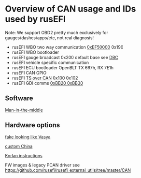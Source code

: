 # Overview of CAN usage and IDs used by rusEFI

Note: We support OBD2 pretty much exclusively for gauges/dashes/apps/etc, not real diagnosis!

* rusEFI WBO two way communication [0xEF50000](https://github.com/mck1117/wideband/blob/master/for_rusefi/wideband_can.h) 0x190
* rusEFI WBO bootloader
* rusEFI gauge broadcast 0x200 default base see [DBC](https://github.com/rusefi/rusefi/blob/master/firmware/controllers/can/rusEFI_CAN_verbose.dbc)
* rusEFI vehicle specific communication
* rusEFI ECU bootloader OpenBLT TX 667h, RX 7E1h
* rusEFI CAN GPIO
* rusEFI [TS over CAN](TS-over-CAN) 0x100 0x102
* rusEFI GDI comms [0xBB20 0xBB30](https://github.com/rusefi/libfirmware/blob/master/can/can_common.h)

## Software

[Man-in-the-middle](Man-in-the-middle)

## Hardware options

[fake looking like Vasya](https://rusefi.com/forum/viewtopic.php?f=13&t=2243)

[custom China](https://rusefi.com/forum/viewtopic.php?f=13&t=2209)

[Korlan instructions](https://rusefi.com/forum/viewtopic.php?p=43654#p43654)

FW images & legacy PCAN driver see <https://github.com/rusefi/rusefi_external_utils/tree/master/CAN>
